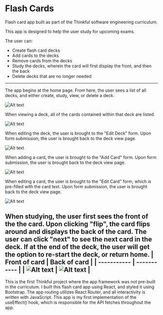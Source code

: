 # Flash Cards

Flash card app built as part of the Thinkful software engineering curriculum.

This app is designed to help the user study for upcoming exams. 

The user can:
- Create flash card decks
- Add cards to the decks
- Remove cards from the decks
- Study the decks, wherein the card will first display the front, and then the back
- Delete decks that are no longer needed
---
The app begins at the home page. 
From here, the user sees a list of all decks, and either create, study, view, or delete a deck.

![Alt text](/screenshots/flashcards-screenshot-home.png?raw=true "flashcards-screenshot-home")

When viewing a deck, all of the cards contained within that deck are listed.

![Alt text](/screenshots/flashcards-screenshot-view-deck.png?raw=true "flashcards-screenshot-view-deck")

When editing the deck, the user is brought to the "Edit Deck" form.  Upon form submission, the user is brought back to the deck view page.

![Alt text](/screenshots/flashcards-screenshot-edit-deck.png?raw=true "flashcards-screenshot-edit-deck")

When adding a card, the user is brought to the "Add Card" form.  Upon form submission, the user is brought back to the deck view page.

![Alt text](/screenshots/flashcards-screenshot-add-card.png?raw=true "flashcards-screenshot-add-card")

When editing a card, the user is brought to the "Edit Card" form, which is pre-filled with the card text.  Upon form submission, the user is brought back to the deck view page. 

![Alt text](/screenshots/flashcards-screenshot-edit-card.png?raw=true "flashcards-screenshot-edit-card")

When studying, the user first sees the front of the the card. Upon clicking "flip", the card flips around and displays the back of the card. The user can click "next" to see the next card in the deck. If at the end of the deck, the user will get the option to re-start the deck, or return home.
| Front of card      | Back of card |
| ----------- | ----------- |
| ![Alt text](/screenshots/flashcards-screenshot-study-front.png?raw=true "flashcards-screenshot-study-front")      | ![Alt text](/screenshots/flashcards-screenshot-study-back.png?raw=true "flashcards-screenshot-study-back")       |
---
This is the first Thinkful project where the app framework was not pre-built in the curriculum. I built this flash card app using React, and styled it using Bootstrap. The app routing utilizes React Router, and all interactivity is written with JavaScript. This app is my first implementation of the useEffect() hook, which is responsible for the API fetches throughout the app.  



